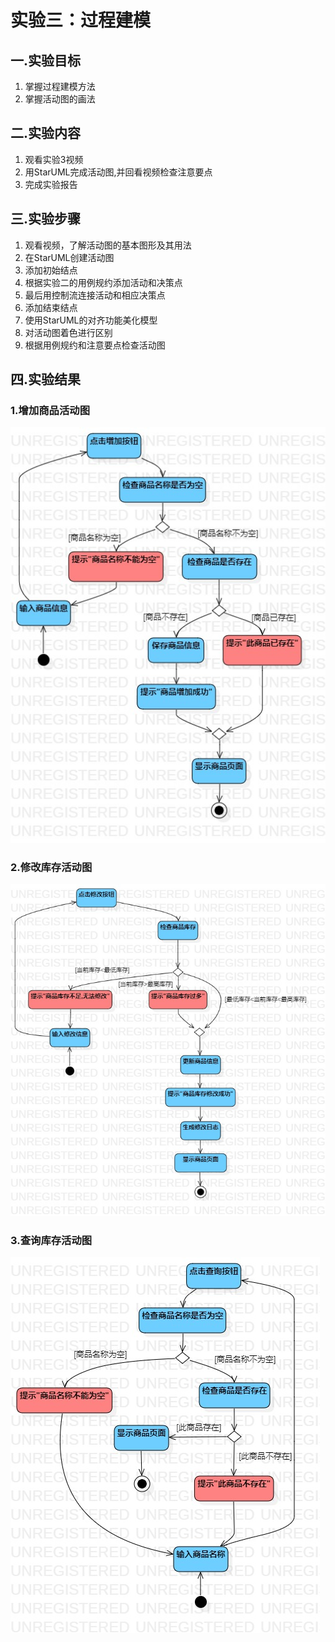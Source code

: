 <!--
 * @Author: your name
 * @Date: 2020-03-20 09:21:45
 * @LastEditTime: 2020-03-20 09:38:42
 * @LastEditors: Please set LastEditors
 * @Description: In User Settings Edit
 * @FilePath: \undefinedf:\github\uml-modeling-2020\students\1707080714328\lab3.md
 -->
# 实验三：过程建模

## 一.实验目标

1. 掌握过程建模方法
2. 掌握活动图的画法

## 二.实验内容

1. 观看实验3视频
2. 用StarUML完成活动图,并回看视频检查注意要点
3. 完成实验报告

## 三.实验步骤

1. 观看视频，了解活动图的基本图形及其用法
2. 在StarUML创建活动图
3. 添加初始结点
4. 根据实验二的用例规约添加活动和决策点
5. 最后用控制流连接活动和相应决策点
6. 添加结束结点
7. 使用StarUML的对齐功能美化模型
8. 对活动图着色进行区别
9. 根据用例规约和注意要点检查活动图

## 四.实验结果
### 1.增加商品活动图
![增加商品活动图](./Lab3_ActivityDiagram1.jpg)  
### 2.修改库存活动图
![修改库存活动图](./Lab3_ActivityDiagram2.jpg)   
### 3.查询库存活动图
![查询库存活动图](./Lab3_ActivityDiagram3.jpg)   
 